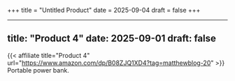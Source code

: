+++
title = "Untitled Product"
date = 2025-09-04
draft = false
+++

---
title: "Product 4"
date: 2025-09-01
draft: false
---

{{< affiliate title="Product 4" url="https://www.amazon.com/dp/B08ZJQ1XD4?tag=matthewblog-20" >}}
Portable power bank.
